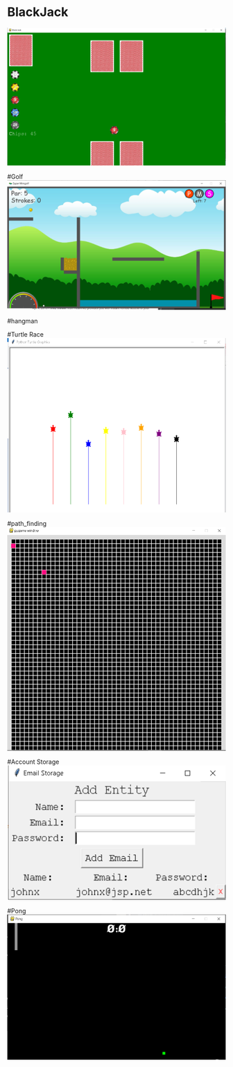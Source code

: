 # BlackJack
![BlackJack ss](./blackjack/demo.png)

#Golf
![Golf SS](./golf/demo.png)

#hangman

#Turtle Race
![TurtleRace SS](./turtle_race/turtle_playpng.png)

#path_finding
![PF SS](./path-finding/demo.png)

#Account Storage
![Acct Storage SS](./acct_storage_gui/demo.png)


#Pong
![Pong Game](./Pong/pong.png)
